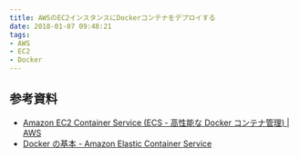 ```yaml
---
title: AWSのEC2インスタンスにDockerコンテナをデプロイする
date: 2018-01-07 09:48:21
tags:
- AWS
- EC2
- Docker
---
```


## 参考資料

* [Amazon EC2 Container Service (ECS - 高性能な Docker コンテナ管理) | AWS](https://aws.amazon.com/jp/ecs/)
* [Docker の基本 - Amazon Elastic Container Service](https://docs.aws.amazon.com/ja_jp/AmazonECS/latest/developerguide/docker-basics.html)
